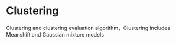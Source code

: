 # Clustering
Clustering and clustering evaluation algorithm，Clustering includes Meanshift and Gaussian mixture models
